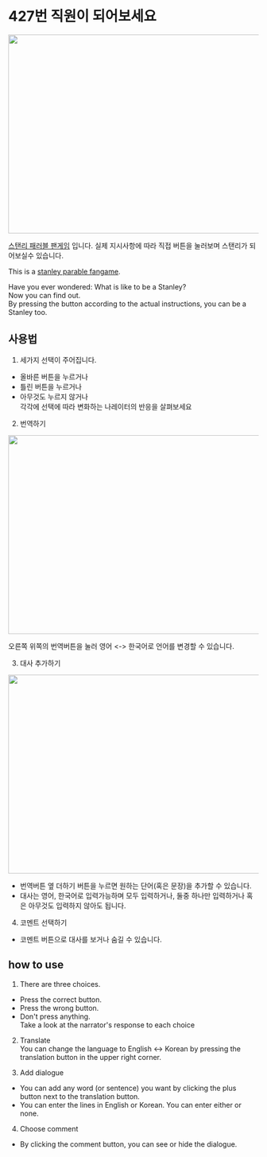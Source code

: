 # 427번 직원이 되어보세요

<img src="https://user-images.githubusercontent.com/81071162/173070334-bfc17f72-709f-4c4a-9e5d-9dc1d8305932.png" width="900" height="400">

[스탠리 패러블 팬게임](https://sele906.github.io/tobeStanley/) 입니다.
실제 지시사항에 따라 직접 버튼을 눌러보며 스탠리가 되어보실수 있습니다.   

This is a [stanley parable fangame](https://sele906.github.io/tobeStanley/).

Have you ever wondered: What is like to be a Stanley?   
Now you can find out.   
By pressing the button according to the actual instructions, you can be a Stanley too.   

## 사용법

1. 세가지 선택이 주어집니다.    
* 올바른 버튼을 누르거나
* 틀린 버튼을 누르거나
* 아무것도 누르지 않거나   
각각에 선택에 따라 변화하는 나레이터의 반응을 살펴보세요

2. 번역하기

<img src="https://user-images.githubusercontent.com/81071162/173070490-25aab88f-04b2-4d56-bd6c-6dbe2f5594ed.png" width="900" height="400">

오른쪽 위쪽의 번역버튼을 눌러 영어 <-> 한국어로 언어를 변경할 수 있습니다.

3. 대사 추가하기

<img src="https://user-images.githubusercontent.com/81071162/173070535-3841acc9-ac30-4912-a2db-82fa2c43c7a5.png" width="900" height="400">

* 번역버튼 옆 더하기 버튼을 누르면 원하는 단어(혹은 문장)을 추가할 수 있습니다.   
* 대사는 영어, 한국어로 입력가능하며 모두 입력하거나, 둘중 하나만 입력하거나 혹은 아무것도 입력하지 않아도 됩니다.   

4. 코멘트 선택하기

* 코멘트 버튼으로 대사를 보거나 숨길 수 있습니다.

## how to use

1. There are three choices.      
* Press the correct button.
* Press the wrong button.
* Don't press anything.   
Take a look at the narrator's response to each choice

2. Translate   
You can change the language to English <-> Korean by pressing the translation button in the upper right corner.

3. Add dialogue    
* You can add any word (or sentence) you want by clicking the plus button next to the translation button.  
* You can enter the lines in English or Korean. You can enter either or none.

4. Choose comment
* By clicking the comment button, you can see or hide the dialogue.
